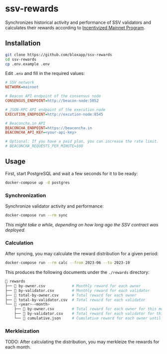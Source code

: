 # ssv-rewards

Synchronizes historical activity and performance of SSV validators and calculates their rewards according to [Incentivized Mainnet Program](https://docs.google.com/document/d/1pcr8QVcq9eZfiOJGrm5OsE9JAqdQy1F8Svv1xgecjNY/edit).

## Installation

```bash
git clone https://github.com/bloxapp/ssv-rewards
cd ssv-rewards
cp .env.example .env
```

Edit `.env` and fill in the required values:

```ini
# SSV network
NETWORK=mainnet

# Beacon API endpoint of the consensus node
CONSENSUS_ENDPOINT=http://beacon-node:5052

# JSON-RPC API endpoint of the execution node
EXECUTION_ENDPOINT=http://excution-node:8545

# Beaconcha.in API
BEACONCHA_ENDPOINT=https://beaconcha.in
BEACONCHA_API_KEY=<your-api-key>

# Optional: If you have a paid plan, you can increase the rate limit.
# BEACONCHA_REQUESTS_PER_MINUTE=100
```

## Usage

First, start PostgreSQL and wait a few seconds for it to be ready:

```bash
docker-compose up -d postgres
```

### Synchronization

Synchronize validator activity and performance:

```bash
docker-compose run --rm sync
```

_This might take a while, depending on how long ago the SSV contract was deployed._

### Calculation

After syncing, you may calculate the reward distribution for a given period:

```bash
docker-compose run --rm calc --from 2023-06 --to 2023-10
```

This produces the following documents under the `./rewards` directory:

```bash
📂 rewards
├── 📄 by-owner.csv            # Monthly reward for each owner
├── 📄 by-validator.csv        # Monthly reward for each validator
├── 📄 total-by-owner.csv      # Total reward for each owner
├── 📄 total-by-validator.csv  # Total reward for each validator
└── 📂 <year>-<month>
    ├── 📄 by-owner.csv        # Total reward for each owner for this month
    ├── 📄 by-validator.csv    # Total reward for each validator for this month
    └── 📄 cumulative.json     # Cumulative reward for each owner until and including this month
```

### Merkleization

TODO: After calculating the distribution, you may merkleize the rewards for each month.
